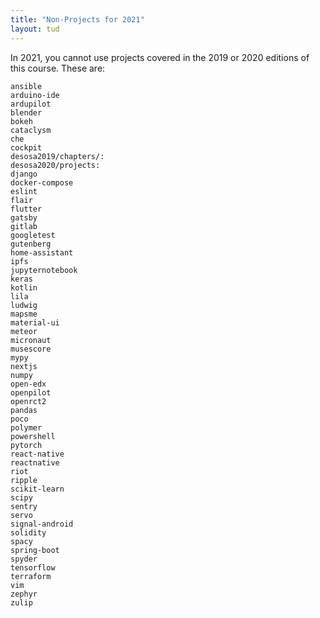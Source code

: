 ```yaml
---
title: "Non-Projects for 2021"
layout: tud
---
```


In 2021, you cannot use projects covered in the 2019 or 2020 editions of this course.
These are:


```
ansible
arduino-ide
ardupilot
blender
bokeh
cataclysm
che
cockpit
desosa2019/chapters/:
desosa2020/projects:
django
docker-compose
eslint
flair
flutter
gatsby
gitlab
googletest
gutenberg
home-assistant
ipfs
jupyternotebook
keras
kotlin
lila
ludwig
mapsme
material-ui
meteor
micronaut
musescore
mypy
nextjs
numpy
open-edx
openpilot
openrct2
pandas
poco
polymer
powershell
pytorch
react-native
reactnative
riot
ripple
scikit-learn
scipy
sentry
servo
signal-android
solidity
spacy
spring-boot
spyder
tensorflow
terraform
vim
zephyr
zulip
```